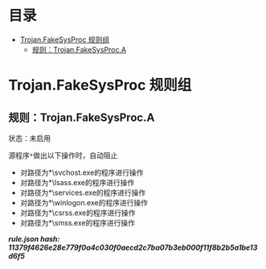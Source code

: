 



目录
==

* [Trojan.FakeSysProc 规则组](#trojanfakesysproc-)
	* [规则：Trojan.FakeSysProc.A](#trojanfakesysproca)

# Trojan.FakeSysProc 规则组

## 规则：Trojan.FakeSysProc.A
  
状态：未启用

源程序`*`做出以下操作时，自动阻止
- 对路径为*\svchost.exe的程序进行操作
- 对路径为*\lsass.exe的程序进行操作
- 对路径为*\services.exe的程序进行操作
- 对路径为*\winlogon.exe的程序进行操作
- 对路径为*\csrss.exe的程序进行操作
- 对路径为*\smss.exe的程序进行操作
  
***rule.json hash: 11379f4626e28e779f0a4c030f0aecd2c7ba07b3eb000f11f8b2b5a1be13d6f5***
